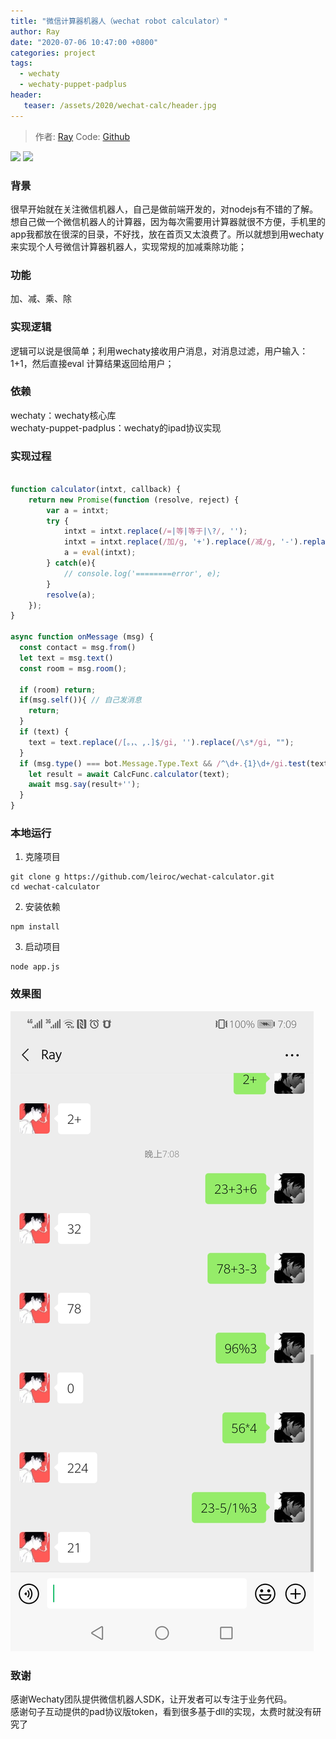 ```yaml
---
title: "微信计算器机器人（wechat robot calculator）"
author: Ray
date: "2020-07-06 10:47:00 +0800"
categories: project
tags:
  - wechaty
  - wechaty-puppet-padplus
header:
   teaser: /assets/2020/wechat-calc/header.jpg
---
```


<!-- markdownlint-disable -->
> 作者: [Ray](https://github.com/leiroc/)
> Code: [Github](https://github.com/leiroc/wechat-calculator)

[![](https://img.shields.io/badge/Powered%20By-Wechaty-green.svg#align=left&display=inline&height=20&margin=%5Bobject%20Object%5D&originHeight=20&originWidth=132&status=done&style=none&width=132)](https://github.com/chatie/wechaty)
[![](https://img.shields.io/badge/Wechaty-%E5%BC%80%E6%BA%90%E6%BF%80%E5%8A%B1%E8%AE%A1%E5%88%92-green.svg#align=left&display=inline&height=20&margin=%5Bobject%20Object%5D&originHeight=20&originWidth=134&status=done&style=none&width=134)](https://github.com/juzibot/Welcome/wiki/Everything-about-Wechaty)

### 背景

很早开始就在关注微信机器人，自己是做前端开发的，对nodejs有不错的了解。想自己做一个微信机器人的计算器，因为每次需要用计算器就很不方便，手机里的app我都放在很深的目录，不好找，放在首页又太浪费了。所以就想到用wechaty来实现个人号微信计算器机器人，实现常规的加减乘除功能；

<!--more-->

### 功能

加、减、乘、除

### 实现逻辑

逻辑可以说是很简单；利用wechaty接收用户消息，对消息过滤，用户输入：1+1，然后直接eval 计算结果返回给用户；

### 依赖
wechaty：wechaty核心库<br />wechaty-puppet-padplus：wechaty的ipad协议实现

### 实现过程
```javascript

function calculator(intxt, callback) {
	return new Promise(function (resolve, reject) {
	    var a = intxt;
		try {
			intxt = intxt.replace(/=|等|等于|\?/, '');
			intxt = intxt.replace(/加/g, '+').replace(/减/g, '-').replace(/乘/g, '*').replace(/除/g, '/');
			a = eval(intxt);
		} catch(e){
			// console.log('========error', e);
		}
	    resolve(a);
  	});
}

async function onMessage (msg) {
  const contact = msg.from()
  let text = msg.text()
  const room = msg.room();

  if (room) return;
  if(msg.self()){ // 自己发消息
    return;
  }
  if (text) {
    text = text.replace(/[。，、,.]$/gi, '').replace(/\s*/gi, "");
  }
  if (msg.type() === bot.Message.Type.Text && /^\d+.{1}\d+/gi.test(text)) { // 文本消息
    let result = await CalcFunc.calculator(text);
    await msg.say(result+'');
  }
}

```

### 本地运行

1. 克隆项目
```shell
git clone g https://github.com/leiroc/wechat-calculator.git
cd wechat-calculator
```

2. 安装依赖
```shell
npm install
```

3. 启动项目
```shell
node app.js
```

### 效果图
![效果图](/assets/2020/wechat-calc/demo.jpg)

### 致谢
感谢Wechaty团队提供微信机器人SDK，让开发者可以专注于业务代码。<br />感谢句子互动提供的pad协议版token，看到很多基于dll的实现，太费时就没有研究了

